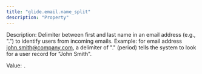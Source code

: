 ```yaml
---
title: "glide.email.name_split"
description: "Property"
---
```


Description: Delimiter between first and last name in an email address (e.g., ".") to identify users from incoming emails. Example: for email address john.smith@company.com, a delimiter of "." (period) tells the system to look for a user record for "John Smith".

Value: `.`